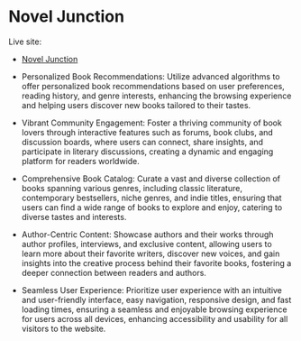 # Novel Junction

Live site:

- [Novel Junction](https://ferdous-assignment-8.netlify.app/)

- Personalized Book Recommendations: Utilize advanced algorithms to offer personalized book recommendations based on user preferences, reading history, and genre interests, enhancing the browsing experience and helping users discover new books tailored to their tastes.

- Vibrant Community Engagement: Foster a thriving community of book lovers through interactive features such as forums, book clubs, and discussion boards, where users can connect, share insights, and participate in literary discussions, creating a dynamic and engaging platform for readers worldwide.

- Comprehensive Book Catalog: Curate a vast and diverse collection of books spanning various genres, including classic literature, contemporary bestsellers, niche genres, and indie titles, ensuring that users can find a wide range of books to explore and enjoy, catering to diverse tastes and interests.

- Author-Centric Content: Showcase authors and their works through author profiles, interviews, and exclusive content, allowing users to learn more about their favorite writers, discover new voices, and gain insights into the creative process behind their favorite books, fostering a deeper connection between readers and authors.

- Seamless User Experience: Prioritize user experience with an intuitive and user-friendly interface, easy navigation, responsive design, and fast loading times, ensuring a seamless and enjoyable browsing experience for users across all devices, enhancing accessibility and usability for all visitors to the website.